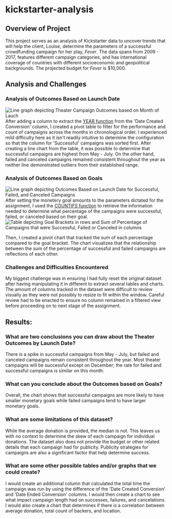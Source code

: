 # kickstarter-analysis

## Overview of Project

This project serves as an analysis of Kickstarter data to uncover trends that will help the client, Louise, determine the parameters of a successful crowdfunding campaign for her play, *Fever*. The data spans from 2009 - 2017, features different campaign categories, and has international coverage of countries with different socioeconomic and geopolitical backgrounds. The projected budget for *Fever* is $10,000.

## Analysis and Challenges

### Analysis of Outcomes Based on Launch Date
![Line graph depicting Theater Campaign Outcomes based on Month of Lauch](https://i.postimg.cc/RFDCS7bB/Theater-Outcomes-vs-Launch.png)
After adding a column to extract the [YEAR function](https://support.microsoft.com/en-us/office/year-function-c64f017a-1354-490d-981f-578e8ec8d3b9?ui=en-us&rs=en-us&ad=us) from the 'Date Created Conversion' column, I created a pivot table to filter for the performance and count of campaigns across the months in chronological order. I experienced mild difficulty here as it isn't readily intuitive to determine the configuration so that the column for 'Successful' campaigns was sorted first. After creating a line chart from the table, it was possible to determine that successful campaigns are highest from May - July. On the other hand, failed and canceled campaigns remained consistent throughout the year as neither line demonstrated outliers from their established range. 


### Analysis of Outcomes Based on Goals
![Line graph depicting Outcomes Based on Launch Date for Successful, Failed, and Canceled Campaigns](https://i.postimg.cc/G22hn7KK/Outcomes-vs-Goals.png)
After setting the monetery goal amounts to the parameters dictated for the assignment, I used the [COUNTIFS function](https://support.microsoft.com/en-us/office/countifs-function-dda3dc6e-f74e-4aee-88bc-aa8c2a866842?ui=en-us&rs=en-us&ad=us) to retrieve the information needed to determine what percentage of the campaigns were successful, failed, or canceled based on their goal. 
![Table depicting Goal Brackets in rows and Sum of Percentage of Campaigns that were Successful, Failed or Canceled in columns](https://i.postimg.cc/SxM1r329/Table-for-Outcomes-vs-Goals.png)

Then, I created a pivot chart that tracked the sum of each percentage compared to the goal bracket. The chart visualizes that the relationship between the sum of the percentage of successful and failed campaigns are reflections of each other. 

### Challenges and Difficulties Encountered
My biggest challenge was in ensuring I had fully reset the original dataset after having manipulating it in different to extract several tables and charts. The amount of columns tracked in the dataset were difficult to review visually as they were not possibly to resize to fit within the window. Careful review had to be enacted to ensure no column remained in a filtered view before proceeding on to next stage of the assignment. 

## Results: 

### What are two conclusions you can draw about the Theater Outcomes by Launch Date?
There is a spike in successful campaigns from May - July, but failed and canceled campaigns remain consistent throughout the year. Most theater campaigns will be successful except on December; the rate for failed and successful campaigns is similar on this month. 

### What can you conclude about the Outcomes based on Goals?
Overall, the chart shows that successful campaigns are more likely to have smaller monetary goals while failed campaigns tend to have larger monetary goals. 

### What are some limitations of this dataset?
While the average donation is provided, the median is not. This leaves us with no context to determine the skew of each campaign for individual donations. The dataset also does not provide the budget or other related details that each campaign had for publicity. Publicity strategies for campaigns are also a significant factor that help determine success. 

### What are some other possible tables and/or graphs that we could create?
I would create an additional column that calculated the total time the campaign was run by using the difference of the 'Date Created Conversion' and 'Date Ended Conversion' columns. I would then create a chart to see what impact campaign length had on successes, failures, and cancelations. I would also create a chart that determines if there is a correlation between average donation, total count of backers, and location. 

